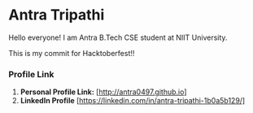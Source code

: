 # Antra Tripathi

Hello everyone!
I am Antra B.Tech CSE student at NIIT University.

This is my commit for Hacktoberfest!!

### Profile Link

1. **Personal Profile Link:** [http://antra0497.github.io]
2. **LinkedIn Profile** [https://linkedin.com/in/antra-tripathi-1b0a5b129/]
